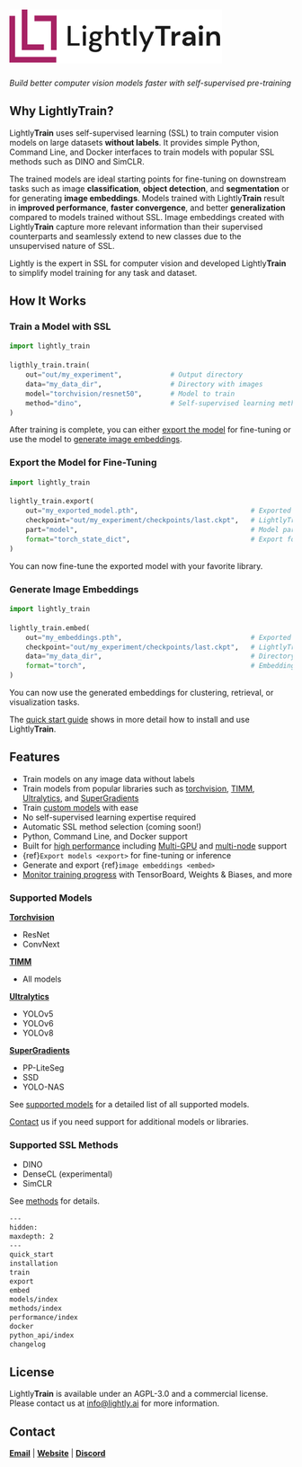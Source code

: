 # ![LightlyTrain -  Build better computer vision models faster with self-supervised pre-training](./_static/lightly_train.svg)

*Build better computer vision models faster with self-supervised pre-training*

## Why LightlyTrain?

Lightly**Train** uses self-supervised learning (SSL) to train computer vision models on
large datasets **without labels**. It provides simple Python, Command Line, and Docker
interfaces to train models with popular SSL methods such as DINO and SimCLR.

The trained models are ideal starting points for fine-tuning on downstream tasks such as
image **classification**, **object detection**, and **segmentation** or for generating
**image embeddings**. Models trained with Lightly**Train** result in
**improved performance**, **faster convergence**, and better **generalization** compared
to models trained without SSL. Image embeddings created with Lightly**Train** capture more
relevant information than their supervised counterparts and seamlessly extend to new
classes due to the unsupervised nature of SSL.

Lightly is the expert in SSL for computer vision and developed Lightly**Train** to simplify
model training for any task and dataset.

## How It Works

### Train a Model with SSL

```python
import lightly_train

ligthly_train.train(
    out="out/my_experiment",            # Output directory
    data="my_data_dir",                 # Directory with images
    model="torchvision/resnet50",       # Model to train
    method="dino",                      # Self-supervised learning method
)
```

After training is complete, you can either [export the model](#export-the-model-for-fine-tuning)
for fine-tuning or use the model to [generate image embeddings](#generate-image-embeddings).

### Export the Model for Fine-Tuning

```python
import lightly_train

lightly_train.export(
    out="my_exported_model.pth",                            # Exported model
    checkpoint="out/my_experiment/checkpoints/last.ckpt",   # LightlyTrain checkpoint
    part="model",                                           # Model part to export
    format="torch_state_dict",                              # Export format
)
```

You can now fine-tune the exported model with your favorite library.

### Generate Image Embeddings

```python
import lightly_train

lightly_train.embed(
    out="my_embeddings.pth",                                # Exported embeddings
    checkpoint="out/my_experiment/checkpoints/last.ckpt",   # LightlyTrain checkpoint
    data="my_data_dir",                                     # Directory with images
    format="torch",                                         # Embedding format
)
```

You can now use the generated embeddings for clustering, retrieval, or visualization
tasks.

The [quick start guide](#quick-start) shows in more detail how to install and use
Lightly**Train**.

## Features

- Train models on any image data without labels
- Train models from popular libraries such as [torchvision](https://github.com/pytorch/vision), [TIMM](https://github.com/huggingface/pytorch-image-models), [Ultralytics](https://github.com/ultralytics/ultralytics), and [SuperGradients](https://github.com/Deci-AI/super-gradients)
- Train [custom models](#custom-models) with ease
- No self-supervised learning expertise required
- Automatic SSL method selection (coming soon!)
- Python, Command Line, and Docker support
- Built for [high performance](#performance) including [Multi-GPU](#multi-gpu) and [multi-node](#multi-node) support
- {ref}`Export models <export>` for fine-tuning or inference
- Generate and export {ref}`image embeddings <embed>`
- [Monitor training progress](#logging) with TensorBoard, Weights & Biases, and more

### Supported Models

[**Torchvision**](#torchvision)

- ResNet
- ConvNext

[**TIMM**](#timm)

- All models

[**Ultralytics**](#ultralytics)

- YOLOv5
- YOLOv6
- YOLOv8

[**SuperGradients**](#super-gradients)

- PP-LiteSeg
- SSD
- YOLO-NAS

See [supported models](#models-supported-libraries) for a detailed list of all supported
models.

[Contact](#contact) us if you need support for additional models or libraries.

### Supported SSL Methods

- DINO
- DenseCL (experimental)
- SimCLR

See [methods](#methods) for details.

```{toctree}
---
hidden:
maxdepth: 2
---
quick_start
installation
train
export
embed
models/index
methods/index
performance/index
docker
python_api/index
changelog
```

## License

Lightly**Train** is available under an AGPL-3.0 and a commercial license. Please contact us
at [info@lightly.ai](mailto:info@lightly.ai) for more information.

## Contact

[**Email**](mailto:info@lightly.ai) | [**Website**](https://www.lightly.ai/lightlytrain) | [**Discord**](https://discord.gg/xvNJW94)
